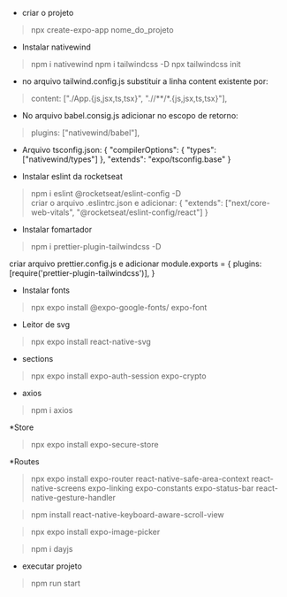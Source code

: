 * criar o projeto

> npx create-expo-app nome_do_projeto

* Instalar nativewind

> npm i nativewind
> npm i tailwindcss -D 
> npx tailwindcss init

* no arquivo tailwind.config.js
substituir a linha content existente por:  
> content: ["./App.{js,jsx,ts,tsx}", "./<custom directory>/**/*.{js,jsx,ts,tsx}"],

* No arquivo babel.consig.js adicionar no escopo de retorno:
> plugins: ["nativewind/babel"],

* Arquivo tsconfig.json:
{
  "compilerOptions": {
    "types": ["nativewind/types"]
  },
  "extends": "expo/tsconfig.base"
} 

* Instalar eslint da rocketseat
> npm i eslint @rocketseat/eslint-config -D   
 criar o arquivo .eslintrc.json e adicionar:
 {
  "extends": ["next/core-web-vitals", "@rocketseat/eslint-config/react"]
}   

* Instalar fomartador
> npm i prettier-plugin-tailwindcss -D  

criar arquivo prettier.config.js e adicionar
module.exports = {
  plugins: [require('prettier-plugin-tailwindcss')],
}

* Instalar fonts

> npx expo install @expo-google-fonts/<font> expo-font

* Leitor de svg

> npx expo install react-native-svg

* sections
> npx expo install expo-auth-session expo-crypto

* axios
> npm i axios  

*Store
> npx expo install expo-secure-store

*Routes
> npx expo install expo-router react-native-safe-area-context react-native-screens expo-linking expo-constants expo-status-bar react-native-gesture-handler

>npm install react-native-keyboard-aware-scroll-view

>npx expo install expo-image-picker

>npm i dayjs

* executar projeto

> npm run start

